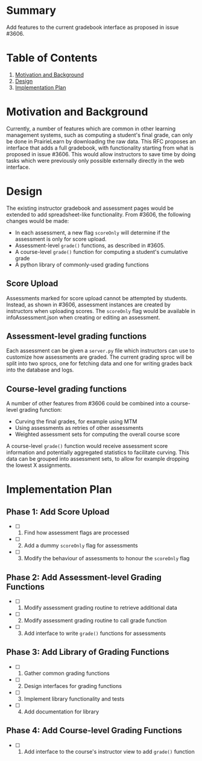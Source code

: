 # Summary

Add features to the current gradebook interface as proposed in issue #3606.

# Table of Contents

1. [Motivation and Background](#motivation-and-background)
2. [Design](#design)
3. [Implementation Plan](#implementation-plan)

# Motivation and Background

Currently, a number of features which are common in other learning management systems, such as computing a student's final grade, can only be done in PrairieLearn by downloading the raw data. This RFC proposes an interface that adds a full gradebook, with functionality starting from what is proposed in issue #3606. This would allow instructors to save time by doing tasks which were previously only possible externally directly in the web interface.

# Design

The existing instructor gradebook and assessment pages would be extended to add spreadsheet-like functionality. From #3606, the following changes would be made:

- In each assessment, a new flag `scoreOnly` will determine if the assessment is only for score upload.
- Assessment-level `grade()` functions, as described in #3605.
- A course-level `grade()` function for computing a student's cumulative grade
- A python library of commonly-used grading functions

## Score Upload

Assessments marked for score upload cannot be attempted by students. Instead, as shown in #3606, assessment instances are created by instructors when uploading scores. The `scoreOnly` flag would be available in infoAssessment.json when creating or editing an assessment.

## Assessment-level grading functions

Each assessment can be given a `server.py` file which instructors can use to customize how assessments are graded. The current grading sproc will be split into two sprocs, one for fetching data and one for writing grades back into the database and logs.

## Course-level grading functions

A number of other features from #3606 could be combined into a course-level grading function:

- Curving the final grades, for example using MTM
- Using assessments as retries of other assessments
- Weighted assessment sets for computing the overall course score

A course-level `grade()` function would receive assessment score information and potentially aggregated statistics to facilitate curving. This data can be grouped into assessment sets, to allow for example dropping the lowest X assignments. 

# Implementation Plan

## Phase 1: Add Score Upload

- [ ] 1. Find how assessment flags are processed
- [ ] 2. Add a dummy `scoreOnly` flag for assessments
- [ ] 3. Modify the behaviour of assessments to honour the `scoreOnly` flag

## Phase 2: Add Assessment-level Grading Functions

- [ ] 1. Modify assessment grading routine to retrieve additional data
- [ ] 2. Modify assessment grading routine to call grade function
- [ ] 3. Add interface to write `grade()` functions for assessments

## Phase 3: Add Library of Grading Functions

- [ ] 1. Gather common grading functions
- [ ] 2. Design interfaces for grading functions
- [ ] 3. Implement library functionality and tests
- [ ] 4. Add documentation for library

## Phase 4: Add Course-level Grading Functions

- [ ] 1. Add interface to the course's instructor view to add `grade()` function
